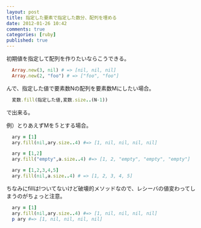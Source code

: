 ```yaml
---
layout: post
title: 指定した要素で指定した数分、配列を埋める
date: 2012-01-26 10:42
comments: true
categories: [ruby]
published: true
---
```




初期値を指定して配列を作りたいならこうできる。  

``` ruby
  Array.new(3, nil) # => [nil, nil, nil]
  Array.new(2, "foo") # => ["foo", "foo"]
```

  
  
んで、指定した値で要素数Nの配列を要素数Mにしたい場合。  
  

``` ruby
  変数.fill(指定した値,変数.size..(N-1))
```

  
で出来る。  
  
例）とりあえずMを５とする場合。  

``` ruby
  ary = [1]
  ary.fill(nil,ary.size..4) #=> [1, nil, nil, nil, nil]

  ary = [1,2]
  ary.fill("empty",a.size..4) #=> [1, 2, "empty", "empty", "empty"]

  ary = [1,2,3,4,5]
  ary.fill(nil,a.size..4) # => [1, 2, 3, 4, 5] 
```

  
  
ちなみにfillは!ついてないけど破壊的メソッドなので、レシーバの値変わってしまうのがちょっと注意。

``` ruby
  ary = [1]
  ary.fill(nil,ary.size..4) #=> [1, nil, nil, nil, nil]
  p ary #=> [1, nil, nil, nil, nil]
```


